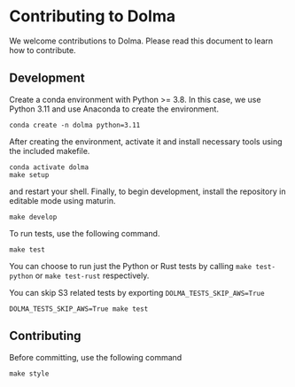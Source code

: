 # Contributing to Dolma

We welcome contributions to Dolma. Please read this document to learn how to contribute.

## Development

Create a conda environment with Python >= 3.8. In this case, we use Python 3.11 and use Anaconda to create the environment.

```shell
conda create -n dolma python=3.11
```

After creating the environment, activate it and install necessary tools using the included makefile.

```shell
conda activate dolma
make setup
```

and restart your shell. Finally, to begin development, install the repository in editable mode using maturin.

```shell
make develop
```

To run tests, use the following command.

```shell
make test
```

You can choose to run just the Python or Rust tests by calling `make test-python` or `make test-rust` respectively.

You can skip S3 related tests by exporting `DOLMA_TESTS_SKIP_AWS=True`

```shell
DOLMA_TESTS_SKIP_AWS=True make test
```

## Contributing

Before committing, use the following command

```shell
make style
```
